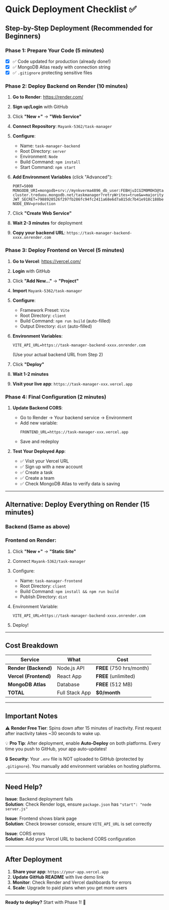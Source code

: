 # Quick Deployment Checklist ✅

## Step-by-Step Deployment (Recommended for Beginners)

### Phase 1: Prepare Your Code (5 minutes)

- [x] ✅ Code updated for production (already done!)
- [x] ✅ MongoDB Atlas ready with connection string
- [x] ✅ `.gitignore` protecting sensitive files

### Phase 2: Deploy Backend on Render (10 minutes)

1. **Go to Render**: https://render.com/
2. **Sign up/Login** with GitHub
3. Click **"New +"** → **"Web Service"**
4. **Connect Repository**: `Mayank-5362/task-manager`
5. **Configure**:
   - Name: `task-manager-backend`
   - Root Directory: `server`
   - Environment: `Node`
   - Build Command: `npm install`
   - Start Command: `npm start`
   
6. **Add Environment Variables** (click "Advanced"):
   ```
   PORT=5000
   MONGODB_URI=mongodb+srv://mynkverma4896_db_user:FEBHjuICGIM0MOH3@taskmanager-cluster.treduou.mongodb.net/taskmanager?retryWrites=true&w=majority
   JWT_SECRET=7988920526f297fb286fc94fc2411a68e6d7a815dc7b41e918c188be62942b12ae954f8d4a1c991bf72edd2684f5b76bc5e7588526fe30a50945c8bdddb4c9e4
   NODE_ENV=production
   ```

7. Click **"Create Web Service"**
8. **Wait 2-3 minutes** for deployment
9. **Copy your backend URL**: `https://task-manager-backend-xxxx.onrender.com`

### Phase 3: Deploy Frontend on Vercel (5 minutes)

1. **Go to Vercel**: https://vercel.com/
2. **Login** with GitHub
3. Click **"Add New..."** → **"Project"**
4. **Import** `Mayank-5362/task-manager`
5. **Configure**:
   - Framework Preset: `Vite`
   - Root Directory: `client`
   - Build Command: `npm run build` (auto-filled)
   - Output Directory: `dist` (auto-filled)

6. **Environment Variables**:
   ```
   VITE_API_URL=https://task-manager-backend-xxxx.onrender.com
   ```
   (Use your actual backend URL from Step 2)

7. Click **"Deploy"**
8. **Wait 1-2 minutes**
9. **Visit your live app**: `https://task-manager-xxx.vercel.app`

### Phase 4: Final Configuration (2 minutes)

1. **Update Backend CORS**:
   - Go to Render → Your backend service → Environment
   - Add new variable:
     ```
     FRONTEND_URL=https://task-manager-xxx.vercel.app
     ```
   - Save and redeploy

2. **Test Your Deployed App**:
   - ✅ Visit your Vercel URL
   - ✅ Sign up with a new account
   - ✅ Create a task
   - ✅ Create a team
   - ✅ Check MongoDB Atlas to verify data is saving

---

## Alternative: Deploy Everything on Render (15 minutes)

### Backend (Same as above)

### Frontend on Render:

1. Click **"New +"** → **"Static Site"**
2. Connect `Mayank-5362/task-manager`
3. Configure:
   - Name: `task-manager-frontend`
   - Root Directory: `client`
   - Build Command: `npm install && npm run build`
   - Publish Directory: `dist`

4. Environment Variable:
   ```
   VITE_API_URL=https://task-manager-backend-xxxx.onrender.com
   ```

5. Deploy!

---

## Cost Breakdown

| Service | What | Cost |
|---------|------|------|
| **Render (Backend)** | Node.js API | **FREE** (750 hrs/month) |
| **Vercel (Frontend)** | React App | **FREE** (unlimited) |
| **MongoDB Atlas** | Database | **FREE** (512 MB) |
| **TOTAL** | Full Stack App | **$0/month** |

---

## Important Notes

⚠️ **Render Free Tier**: Spins down after 15 minutes of inactivity. First request after inactivity takes ~30 seconds to wake up.

💡 **Pro Tip**: After deployment, enable **Auto-Deploy** on both platforms. Every time you push to GitHub, your app auto-updates!

🔒 **Security**: Your `.env` file is NOT uploaded to GitHub (protected by `.gitignore`). You manually add environment variables on hosting platforms.

---

## Need Help?

**Issue**: Backend deployment fails  
**Solution**: Check Render logs, ensure `package.json` has `"start": "node server.js"`

**Issue**: Frontend shows blank page  
**Solution**: Check browser console, ensure `VITE_API_URL` is set correctly

**Issue**: CORS errors  
**Solution**: Add your Vercel URL to backend CORS configuration

---

## After Deployment

1. **Share your app**: `https://your-app.vercel.app`
2. **Update GitHub README** with live demo link
3. **Monitor**: Check Render and Vercel dashboards for errors
4. **Scale**: Upgrade to paid plans when you get more users

---

**Ready to deploy?** Start with Phase 1! 🚀
